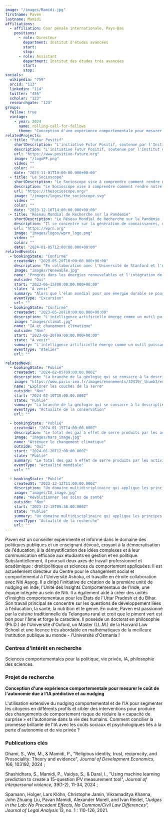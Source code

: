 ```yaml
---
image: "/images/Mamidi.jpg"
firstname: Paven
lastname: Mamidi
affiliations:
  - affiliation: Cour pénale internationale, Pays-Bas
    positions:
      - role: Directeur
        department: Institut d'études avancées
        start:
        stop:
      - role: Assistant
        department: Institut des études très avancées
        start:
        stop:
socials:
  wikipedia: "759"
  orcid: "113"
  linkedin: "114"
  twitter: "456"
  scholar: "123"
  researchgate: "123"
groups:
  fellow: true
  vintage:
    - year: 2024
      name: rolling-call-for-fellows
      theme: "Conception d'une expérience comportementale pour mesurer le coût de l'autonomie due à l'IA prédictive et au nudging"
relatedProjects:
  - title: "Futur Positif"
    shortDescription: "L'initiative Futur Positif, soutenue par l'Institut d'études avancées de Paris et la Fondation 2100"
    description: "L'initiative Futur Positif, soutenue par l'Institut d'études avancées de Paris et la Fondation 2100, vise à faire connaître largement les travaux de prospective"
    url: "https://www.positive-future.org"
    image: "/logoPF.png"
    video: ""
    color: ""
    date: "2023-11-01T10:00:00.000+00:00"
  - title: "Le Socioscope"
    shortDescription: "Le Socioscope vise à comprendre comment rendre notre monde plus durable, en particulier en ce qui concerne l'alimentation"
    description: "Le Socioscope vise à comprendre comment rendre notre monde plus durable, en particulier en ce qui concerne l'alimentation"
    url: "https://thesocioscope.org/"
    image: "/images/logos/the_socioscope.svg"
    video: ""
    color: ""
    date: "2023-12-10T14:00:00.000+00:00"
  - title: "Réseau Mondial de Recherche sur la Pandémie"
    shortDescription: "Le Réseau Mondial de Recherche sur la Pandémie (WPRN) est dédié à faciliter la collaboration internationale en matière de recherche sur les pandémies"
    description: "Il se concentre sur la génération de connaissances, de données et d'outils qui peuvent être partagés entre les nations pour mieux comprendre et combattre les pandémies. Grâce à des partenariats avec des institutions comme l'Institut d'Études Avancées de Paris (Paris IAS), le WPRN rassemble des experts de premier plan pour répondre aux défis complexes posés par les crises sanitaires mondiales"
    url: "https://wprn.org"
    image: "images/logos/wprn_logo.png"
    video: ""
    color: ""
    date: "2024-01-05T12:00:00.000+00:00"
relatedEvents:
  - bookingState: "Confirmé"
    createdAt: "2023-05-20T10:00:00.000+00:00"
    description: "En collaboration avec l'Université de Stanford et l'Agence Internationale de l'Énergie"
    image: "images/renewable.jpg"
    name: "Progrès dans les énergies renouvelables et l'intégration de l'IA"
    outside: "Oui"
    start: "2023-06-15T08:00:00.000+00:00"
    state: "À venir"
    summary: "Alors que l'élan mondial pour une énergie durable se poursuit, l'intelligence artificielle joue un rôle clé dans l'optimisation des systèmes d'énergie renouvelable"
    eventType: "Excursion"
    url: ""
  - bookingState: "Confirmé"
    createdAt: "2023-05-20T10:00:00.000+00:00"
    description: "L'intelligence artificielle émerge comme un outil puissant dans la lutte contre le changement climatique"
    image: "images/climat.jpg"
    name: "IA et changement climatique"
    outside: "Non"
    start: "2023-06-20T09:00:00.000+00:00"
    state: "À venir"
    summary: "L'intelligence artificielle émerge comme un outil puissant dans la lutte contre le changement climatique"
    eventType: "Atelier"
    url: ""

relatedNews:
  - bookingState: "Publié"
    createdAt: "2024-02-05T09:00:00.000Z"
    description: "La branche de la géologie qui se consacre à la description et à la classification des roches."
    image: "https://www.paris-iea.fr/images/evenements/32419/_thumb3/emily-morter-8xaa0f9yqne-unsplash.jpg"
    name: "Explorer les couches de la Terre"
    outside: "Non"
    start: "2024-02-10T10:00:00.000Z"
    state: "Publié"
    summary: "La branche de la géologie qui se consacre à la description et à la classification des roches."
    eventType: "Actualité de la conservation"
    url: ""

  - bookingState: "Publié"
    createdAt: "2024-01-15T14:00:00.000Z"
    description: "Le total des gaz à effet de serre produits par les activités humaines, mesuré en équivalents dioxyde de carbone"
    image: "images/mars_image.jpg"
    name: "Atténuer le changement climatique"
    outside: "Oui"
    start: "2024-01-20T12:00:00.000Z"
    state: "Publié"
    summary: "Le total des gaz à effet de serre produits par les activités humaines, mesuré en équivalents dioxyde de carbone"
    eventType: "Actualité mondiale"
    url: ""

  - bookingState: "Publié"
    createdAt: "2023-12-12T11:00:00.000Z"
    description: "Un domaine multidisciplinaire qui applique les principes de l'ingénierie à la médecine et à la biologie à des fins de soins de santé"
    image: "images/IA_image.jpg"
    name: "Révolutionner les soins de santé"
    outside: "Non"
    start: "2023-12-15T09:30:00.000Z"
    state: "Publié"
    summary: "Un domaine multidisciplinaire qui applique les principes de l'ingénierie à la médecine et à la biologie à des fins de soins de santé"
    eventType: "Actualité de la recherche"
    url: ""
---
```


Paven est un conseiller expérimenté et informé dans le domaine des politiques publiques et un enseignant dévoué, croyant à la démocratisation de l'éducation, à la démystification des idées complexes et à leur communication efficace aux étudiants en gestion et en politique. Substantiellement, il poursuit deux axes de travail professionnel et académique : droit/politique et sciences du comportement appliquées. Il est actuellement directeur du Centre pour le changement social et comportemental à l'Université Ashoka, et travaille en étroite collaboration avec Niti Aayog. Il a dirigé l'initiative de création de la première unité de nudging en Inde, l'Unité des Insights Comportementaux de l'Inde, une équipe intégrée au sein de Niti. Il a également aidé à créer des unités d'insights comportementaux pour les États de l'Uttar Pradesh et du Bihar. Son travail principal se concentre sur les questions de développement liées à l'éducation, la santé, la nutrition et le genre. En outre, Paven est passionné par la cuisine traditionnelle du Telangana rural et croit que le piment vert est bon pour l'âme et forge le caractère. Il possède un doctorat en philosophie (Ph.D.) de l'Université d'Oxford, un Master (LL.M.) de la Harvard Law School et une licence très abordable en mathématiques de la meilleure institution publique au monde - l'Université d'Osmania !

### Centres d'intérêt en recherche

Sciences comportementales pour la politique, vie privée, IA, philosophie des sciences.

### Projet de recherche

**Conception d'une expérience comportementale pour mesurer le coût de l'autonomie due à l'IA prédictive et au nudging**

L'utilisation extensive du nudging comportemental et de l'IA pour segmenter les citoyens en différents profils et cibler des interventions pour produire des changements de comportement risque de réduire la « capacité de surprise » et l'autonomie dans la vie des humains. Comment concilier la promesse brillante de l'IA avec les coûts sociaux et psychologiques liés à la perte d'autonomie et de vie privée ?

### Publications clés

Dhami, S., Wei, M., & Mamidi, P., "Religious identity, trust, reciprocity, and Prosociality: Theory and evidence", _Journal of Development Economics_, 166, 103192, 2024 ;

Shashidhara, S., Mamidi, P., Vaidya, S., & Daral, I., "Using machine learning prediction to create a 15-question IPV measurement tool", _Journal of interpersonal violence_, 39(1-2), 11-34, 2024 ;

Spamann, Holger, Lars Klöhn, Christophe Jamin, Vikramaditya Khanna, John Zhuang Liu, Pavan Mamidi, Alexander Morell, and Ivan Reidel, _"Judges in the Lab: No Precedent Effects, No Common/Civil Law Differences", Journal of Legal Analysis_ 13, no. 1 : 110-126, 2021.
